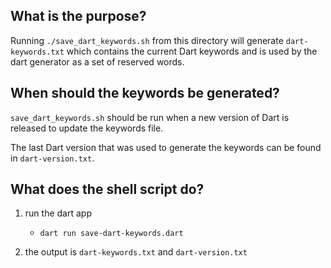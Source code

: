 
## What is the purpose? 

Running `./save_dart_keywords.sh` from this directory will generate `dart-keywords.txt` which contains the current Dart keywords and is used by the dart generator as a set of reserved words. 

## When should the keywords be generated?

`save_dart_keywords.sh` should be run when a new version of Dart is released to update the keywords file.

The last Dart version that was used to generate the keywords can be found in `dart-version.txt`.

## What does the shell script do? 

1. run the dart app 
    - `dart run save-dart-keywords.dart`

1. the output is `dart-keywords.txt` and `dart-version.txt`
